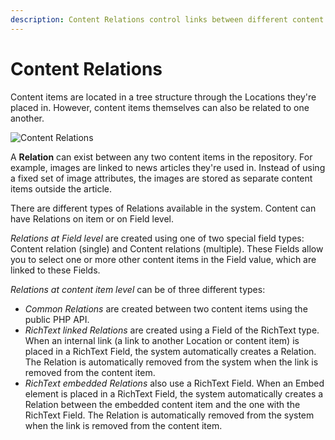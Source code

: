 ```yaml
---
description: Content Relations control links between different content items, either created explicitly or by linking inside RichText Fields.
---
```


# Content Relations

Content items are located in a tree structure through the Locations they're placed in.
However, content items themselves can also be related to one another.

![Content Relations](content_management_relations.png "Content Relations")

A **Relation** can exist between any two content items in the repository.
For example, images are linked to news articles they're used in.
Instead of using a fixed set of image attributes, the images are stored as separate content items outside the article.

There are different types of Relations available in the system.
Content can have Relations on item or on Field level.

*Relations at Field level* are created using one of two special field types: Content relation (single) and Content relations (multiple).
These Fields allow you to select one or more other content items in the Field value, which are linked to these Fields.

*Relations at content item level* can be of three different types:

- *Common Relations* are created between two content items using the public PHP API.
- *RichText linked Relations* are created using a Field of the RichText type.
When an internal link (a link to another Location or content item) is placed in a RichText Field,
the system automatically creates a Relation.
The Relation is automatically removed from the system when the link is removed from the content item.
- *RichText embedded Relations* also use a RichText Field.
When an Embed element is placed in a RichText Field, the system automatically creates a Relation
between the embedded content item and the one with the RichText Field.
The Relation is automatically removed from the system when the link is removed from the content item.
